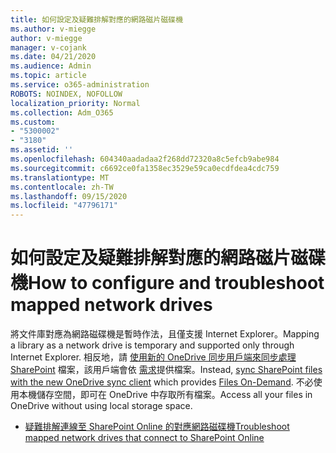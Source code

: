 ```yaml
---
title: 如何設定及疑難排解對應的網路磁片磁碟機
ms.author: v-miegge
author: v-miegge
manager: v-cojank
ms.date: 04/21/2020
ms.audience: Admin
ms.topic: article
ms.service: o365-administration
ROBOTS: NOINDEX, NOFOLLOW
localization_priority: Normal
ms.collection: Adm_O365
ms.custom:
- "5300002"
- "3180"
ms.assetid: ''
ms.openlocfilehash: 604340aadadaa2f268dd72320a8c5efcb9abe984
ms.sourcegitcommit: c6692ce0fa1358ec3529e59ca0ecdfdea4cdc759
ms.translationtype: MT
ms.contentlocale: zh-TW
ms.lasthandoff: 09/15/2020
ms.locfileid: "47796171"
---
```

# <a name="how-to-configure-and-troubleshoot-mapped-network-drives"></a><span data-ttu-id="e653d-102">如何設定及疑難排解對應的網路磁片磁碟機</span><span class="sxs-lookup"><span data-stu-id="e653d-102">How to configure and troubleshoot mapped network drives</span></span>

<span data-ttu-id="e653d-103">將文件庫對應為網路磁碟機是暫時作法，且僅支援 Internet Explorer。</span><span class="sxs-lookup"><span data-stu-id="e653d-103">Mapping a library as a network drive is temporary and supported only through Internet Explorer.</span></span> <span data-ttu-id="e653d-104">相反地，請 [使用新的 OneDrive 同步用戶端來同步處理 SharePoint](https://support.office.com/article/6de9ede8-5b6e-4503-80b2-6190f3354a88) 檔案，該用戶端會依 [需求](https://support.office.com/article/0e6860d3-d9f3-4971-b321-7092438fb38e)提供檔案。</span><span class="sxs-lookup"><span data-stu-id="e653d-104">Instead, [sync SharePoint files with the new OneDrive sync client](https://support.office.com/article/6de9ede8-5b6e-4503-80b2-6190f3354a88) which provides [Files On-Demand](https://support.office.com/article/0e6860d3-d9f3-4971-b321-7092438fb38e).</span></span> <span data-ttu-id="e653d-105">不必使用本機儲存空間，即可在 OneDrive 中存取所有檔案。</span><span class="sxs-lookup"><span data-stu-id="e653d-105">Access all your files in OneDrive without using local storage space.</span></span>

* [<span data-ttu-id="e653d-106">疑難排解連線至 SharePoint Online 的對應網路磁碟機</span><span class="sxs-lookup"><span data-stu-id="e653d-106">Troubleshoot mapped network drives that connect to SharePoint Online</span></span>](https://docs.microsoft.com/sharepoint/support/administration/troubleshoot-mapped-network-drives)